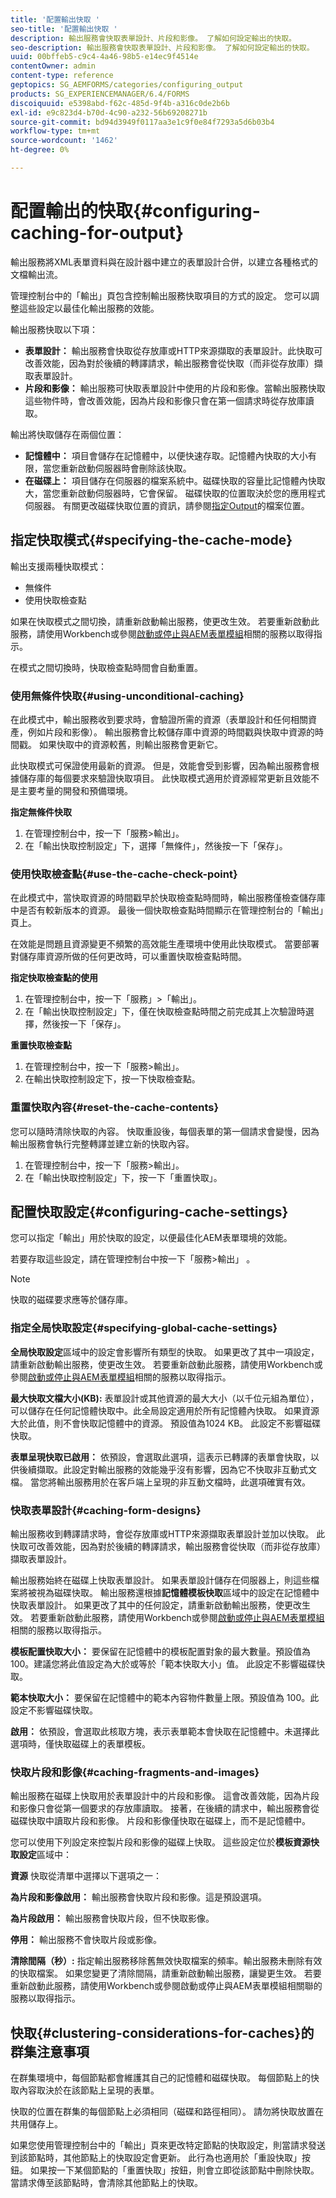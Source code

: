 ```yaml
---
title: '配置輸出快取 '
seo-title: '配置輸出快取 '
description: 輸出服務會快取表單設計、片段和影像。 了解如何設定輸出的快取。
seo-description: 輸出服務會快取表單設計、片段和影像。 了解如何設定輸出的快取。
uuid: 00bffeb5-c9c4-4a46-98b5-e14ec9f4514e
contentOwner: admin
content-type: reference
geptopics: SG_AEMFORMS/categories/configuring_output
products: SG_EXPERIENCEMANAGER/6.4/FORMS
discoiquuid: e5398abd-f62c-485d-9f4b-a316c0de2b6b
exl-id: e9c823d4-b70d-4c90-a232-56b69208271b
source-git-commit: bd94d3949f0117aa3e1c9f0e84f7293a5d6b03b4
workflow-type: tm+mt
source-wordcount: '1462'
ht-degree: 0%

---
```


# 配置輸出的快取{#configuring-caching-for-output}

輸出服務將XML表單資料與在設計器中建立的表單設計合併，以建立各種格式的文檔輸出流。

管理控制台中的「輸出」頁包含控制輸出服務快取項目的方式的設定。 您可以調整這些設定以最佳化輸出服務的效能。

輸出服務快取以下項：

* **表單設計：** 輸出服務會快取從存放庫或HTTP來源擷取的表單設計。此快取可改善效能，因為對於後續的轉譯請求，輸出服務會從快取（而非從存放庫）擷取表單設計。
* **片段和影像：** 輸出服務可快取表單設計中使用的片段和影像。當輸出服務快取這些物件時，會改善效能，因為片段和影像只會在第一個請求時從存放庫讀取。

輸出將快取儲存在兩個位置：

* **記憶體中：** 項目會儲存在記憶體中，以便快速存取。記憶體內快取的大小有限，當您重新啟動伺服器時會刪除該快取。
* **在磁碟上：** 項目儲存在伺服器的檔案系統中。磁碟快取的容量比記憶體內快取大，當您重新啟動伺服器時，它會保留。 磁碟快取的位置取決於您的應用程式伺服器。 有關更改磁碟快取位置的資訊，請參閱[指定Output](/help/forms/using/admin-help/specify-file-locations-output.md#specify-file-locations-for-output)的檔案位置。

## 指定快取模式{#specifying-the-cache-mode}

輸出支援兩種快取模式：

* 無條件
* 使用快取檢查點

如果在快取模式之間切換，請重新啟動輸出服務，使更改生效。 若要重新啟動此服務，請使用Workbench或參閱[啟動或停止與AEM表單模組](/help/forms/using/admin-help/starting-stopping-services.md#start-or-stop-the-services-associated-with-aem-forms-modules)相關的服務以取得指示。

在模式之間切換時，快取檢查點時間會自動重置。

### 使用無條件快取{#using-unconditional-caching}

在此模式中，輸出服務收到要求時，會驗證所需的資源（表單設計和任何相關資產，例如片段和影像）。 輸出服務會比較儲存庫中資源的時間戳與快取中資源的時間戳。 如果快取中的資源較舊，則輸出服務會更新它。

此快取模式可保證使用最新的資源。 但是，效能會受到影響，因為輸出服務會根據儲存庫的每個要求來驗證快取項目。 此快取模式適用於資源經常更新且效能不是主要考量的開發和預備環境。

**指定無條件快取**

1. 在管理控制台中，按一下「服務>輸出」。
1. 在「輸出快取控制設定」下，選擇「無條件」，然後按一下「保存」。

### 使用快取檢查點{#use-the-cache-check-point}

在此模式中，當快取資源的時間戳早於快取檢查點時間時，輸出服務僅檢查儲存庫中是否有較新版本的資源。 最後一個快取檢查點時間顯示在管理控制台的「輸出」頁上。

在效能是問題且資源變更不頻繁的高效能生產環境中使用此快取模式。 當要部署對儲存庫資源所做的任何更改時，可以重置快取檢查點時間。

**指定快取檢查點的使用**

1. 在管理控制台中，按一下「服務」>「輸出」。
1. 在「輸出快取控制設定」下，僅在快取檢查點時間之前完成其上次驗證時選擇，然後按一下「保存」。

**重置快取檢查點**

1. 在管理控制台中，按一下「服務>輸出」。
1. 在輸出快取控制設定下，按一下快取檢查點。

### 重置快取內容{#reset-the-cache-contents}

您可以隨時清除快取的內容。 快取重設後，每個表單的第一個請求會變慢，因為輸出服務會執行完整轉譯並建立新的快取內容。

1. 在管理控制台中，按一下「服務>輸出」。
1. 在「輸出快取控制設定」下，按一下「重置快取」。

## 配置快取設定{#configuring-cache-settings}

您可以指定「輸出」用於快取的設定，以便最佳化AEM表單環境的效能。

若要存取這些設定，請在管理控制台中按一下「服務>輸出」 。

>[!NOTE]
>
>快取的磁碟要求應等於儲存庫。

### 指定全局快取設定{#specifying-global-cache-settings}

**全局快取設定**&#x200B;區域中的設定會影響所有類型的快取。 如果更改了其中一項設定，請重新啟動輸出服務，使更改生效。 若要重新啟動此服務，請使用Workbench或參閱[啟動或停止與AEM表單模組](/help/forms/using/admin-help/starting-stopping-services.md#start-or-stop-the-services-associated-with-aem-forms-modules)相關的服務以取得指示。

**最大快取文檔大小(KB):** 表單設計或其他資源的最大大小（以千位元組為單位），可以儲存在任何記憶體快取中。此全局設定適用於所有記憶體內快取。 如果資源大於此值，則不會快取記憶體中的資源。 預設值為1024 KB。 此設定不影響磁碟快取。

**表單呈現快取已啟用：** 依預設，會選取此選項，這表示已轉譯的表單會快取，以供後續擷取。此設定對輸出服務的效能幾乎沒有影響，因為它不快取非互動式文檔。 當您將輸出服務用於在客戶端上呈現的非互動文檔時，此選項確實有效。

### 快取表單設計{#caching-form-designs}

輸出服務收到轉譯請求時，會從存放庫或HTTP來源擷取表單設計並加以快取。 此快取可改善效能，因為對於後續的轉譯請求，輸出服務會從快取（而非從存放庫）擷取表單設計。

輸出服務始終在磁碟上快取表單設計。 如果表單設計儲存在伺服器上，則這些檔案將被視為磁碟快取。 輸出服務還根據&#x200B;**記憶體模板快取**&#x200B;區域中的設定在記憶體中快取表單設計。 如果更改了其中的任何設定，請重新啟動輸出服務，使更改生效。 若要重新啟動此服務，請使用Workbench或參閱[啟動或停止與AEM表單模組](/help/forms/using/admin-help/starting-stopping-services.md#start-or-stop-the-services-associated-with-aem-forms-modules)相關的服務以取得指示。

**模板配置快取大小：** 要保留在記憶體中的模板配置對象的最大數量。預設值為 100。建議您將此值設定為大於或等於「範本快取大小」值。 此設定不影響磁碟快取。

**範本快取大小：** 要保留在記憶體中的範本內容物件數量上限。預設值為 100。此設定不影響磁碟快取。

**啟用：** 依預設，會選取此核取方塊，表示表單範本會快取在記憶體中。未選擇此選項時，僅快取磁碟上的表單模板。

### 快取片段和影像{#caching-fragments-and-images}

輸出服務在磁碟上快取用於表單設計中的片段和影像。 這會改善效能，因為片段和影像只會從第一個要求的存放庫讀取。 接著，在後續的請求中，輸出服務會從磁碟快取中讀取片段和影像。 片段和影像僅快取在磁碟上，而不是記憶體中。

您可以使用下列設定來控製片段和影像的磁碟上快取。 這些設定位於&#x200B;**模板資源快取設定**&#x200B;區域中：

**資源** 快取從清單中選擇以下選項之一：

**為片段和影像啟用：** 輸出服務會快取片段和影像。這是預設選項。

**為片段啟用：** 輸出服務會快取片段，但不快取影像。

**停用：** 輸出服務不會快取片段或影像。

**清除間隔（秒）:** 指定輸出服務移除舊無效快取檔案的頻率。輸出服務未刪除有效的快取檔案。 如果您變更了清除間隔，請重新啟動輸出服務，讓變更生效。 若要重新啟動此服務，請使用Workbench或參閱啟動或停止與AEM表單模組相關聯的服務以取得指示。

## 快取{#clustering-considerations-for-caches}的群集注意事項

在群集環境中，每個節點都會維護其自己的記憶體和磁碟快取。 每個節點上的快取內容取決於在該節點上呈現的表單。

快取的位置在群集的每個節點上必須相同（磁碟和路徑相同）。 請勿將快取放置在共用儲存上。

如果您使用管理控制台中的「輸出」頁來更改特定節點的快取設定，則當請求發送到該節點時，其他節點上的快取設定會更新。 此行為也適用於「重設快取」按鈕。 如果按一下某個節點的「重置快取」按鈕，則會立即從該節點中刪除快取。 當請求傳至該節點時，會清除其他節點上的快取。
